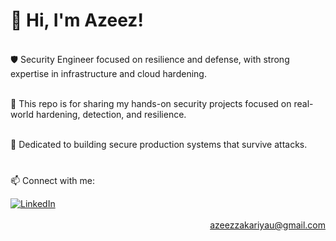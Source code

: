 <h1>👋 Hi, I'm Azeez!</h1> 

<br>🛡️ Security Engineer focused on resilience and defense, with strong expertise in infrastructure and cloud hardening.<br/>  

<br>🔧 This repo is for sharing my hands-on security projects focused on real-world hardening, detection, and resilience.</br>

<br>🎯 Dedicated to building secure production systems that survive attacks.</br>  

<!--
<h2><img src="https://github.com/azak00/azak00/assets/26345001/c790c4b1-a879-4599-a681-a0e79c335455" alt="MarineGEO circle logo" style="height: 30px; width:30px;"/> Works:</h2> 

+ <h3><a href="https://github.com/azak00/SOC-WITH-SIEM">SOC ON Azure Sentinel</a></h3>
+ <h3><a href="https://github.com/azak00/cloud-infra-for-cloud-app">Secure cloud-native App Deployment with ARM Template</a></h3>
+ <h3><a href="https://github.com/azak00/CI-CD_WITH_JENKINS_AND_AZURE_DEVOPS">CI/CD WITH JENKINS AND AZURE DEVOPS</a></h3>

<h2><img src="https://github.com/azak00/azak00/assets/26345001/6e5ae7af-69f9-48aa-88bb-2971da5a8cc2" alt="MarineGEO circle logo" style="height: 35px; width:30px;"/> Certifications:</h2>

- [CompTIA Security+](https://www.credly.com/badges/05958354-21c1-442f-b29e-1939ac345041)
- [CompTIA Advanced Security+](https://www.credly.com/badges/3ef1f5ea-74bc-4e7e-817a-d2e4db537c01)
- [AWS Certified Cloud](https://www.credly.com/badges/949ebbe5-d5b8-461e-a56a-0c2b9cc40647)      
-->

<h3></h3>

 
<br>📫 Connect with me:</br>

[![LinkedIn](https://img.shields.io/badge/LinkedIn-Connect-blue?logo=linkedin)](https://www.linkedin.com/in/azeez-zakariyau-33214a73/)
<br><br/>
<span style="float: right;">azeezzakariyau@gmail.com</span>







<!--
[linkedin]: https://www.linkedin.com/in/azeez-zakariyau-33214a73/
<img align="left" alt="Azeez | LinkedIn" width="22px" src="https://cdn.jsdelivr.net/npm/simple-icons@v3/icons/linkedin.svg" />
<br/><a href="https://github.com/azak00">DevOps</a> + </a><a href="https://github.com/azak00"> Cybersecurity Engineer</a></h1> 
<h2><img src="https://github.com/azak00/azak00/assets/26345001/8d184cd4-df38-46fa-ae3b-2d1c93d93ffc" alt="MarineGEO circle logo" style="height: 30px; width:30px;"/> DevOps Projects:</h2> 
<h2>🤳 Connect with me:</h2>
<h2>📫 Connect with me:</h2>
 <img align="left" alt="Azeez | Twitter" width="22px" src="https://cdn.jsdelivr.net/npm/simple-icons@v3/icons/twitter.svg" />
 <img align="left" alt="Azeez | LinkedIn" width="22px" src="https://cdn.jsdelivr.net/npm/simple-icons@v3/icons/linkedin.svg" />
-->


<!--
**joshmadakor1/joshmadakor1** is a ✨ _special_ ✨ repository because its `README.md` (this file) appears on your GitHub profile.

Here are some ideas to get you started:

- 🔭 I’m currently working on ...
- 🌱 I’m currently learning ...
- 👯 I’m looking to collaborate on ...
- 🤔 I’m looking for help with ...
- 💬 Ask me about ...
- 📫 How to reach me: ...
- 😄 Pronouns: ...
- ⚡ Fun fact: ...
-->
